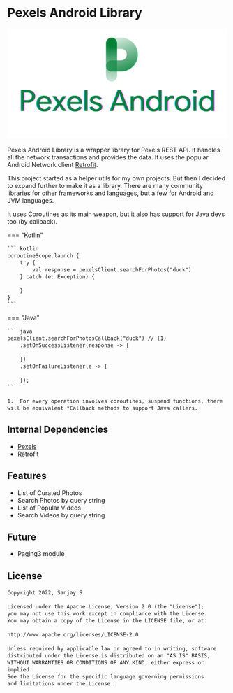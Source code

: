 # Pexels Android Library

[![Pexels Android Library](images/header.png)](images/header.png)

Pexels Android Library is a wrapper library for Pexels REST API. It handles all the network transactions and provides the data. It uses the popular Android Network client [Retrofit](https://square.github.io/retrofit/).

This project started as a helper utils for my own projects. But then I decided to expand further to make it as a library.
There are many community libraries for other frameworks and languages, but a few for Android and JVM languages.

It uses Coroutines as its main weapon, but it also has support for Java devs too (by callback).

=== "Kotlin"

    ``` kotlin
    coroutineScope.launch {
        try {
            val response = pexelsClient.searchForPhotos("duck")
        } catch (e: Exception) {

        }
    }
    ```

=== "Java"

    ``` java
    pexelsClient.searchForPhotosCallback("duck") // (1)
        .setOnSuccessListener(response -> {

        })
        .setOnFailureListener(e -> {

        });
    ```

    1.  For every operation involves coroutines, suspend functions, there will be equivalent *Callback methods to support Java callers.


## Internal Dependencies
- [Pexels](https://www.pexels.com/)
- [Retrofit](https://square.github.io/retrofit/)

## Features
- List of Curated Photos
- Search Photos by query string
- List of Popular Videos
- Search Videos by query string

## Future
- Paging3 module

## License
```
Copyright 2022, Sanjay S

Licensed under the Apache License, Version 2.0 (the "License");
you may not use this work except in compliance with the License.
You may obtain a copy of the License in the LICENSE file, or at:

http://www.apache.org/licenses/LICENSE-2.0

Unless required by applicable law or agreed to in writing, software
distributed under the License is distributed on an "AS IS" BASIS,
WITHOUT WARRANTIES OR CONDITIONS OF ANY KIND, either express or implied.
See the License for the specific language governing permissions
and limitations under the License.
```